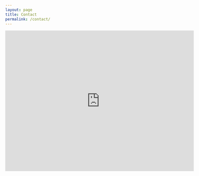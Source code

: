 ```yaml
---
layout: page
title: Contact
permalink: /contact/
---
```




<div class ="col-lg-8 col-sm-8">
<iframe
  width="600"
  height="450"
  frameborder="0" style="border:0"
  src="https://www.google.com/maps/embed/v1/place?key=API_KEY
    &q=Space+Needle,Seattle+WA">
</iframe>
</div>



